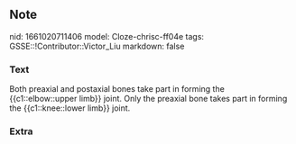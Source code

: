 ## Note
nid: 1661020711406
model: Cloze-chrisc-ff04e
tags: GSSE::!Contributor::Victor_Liu
markdown: false

### Text
Both preaxial and postaxial bones take part in forming the {{c1::elbow::upper limb}} joint. Only the preaxial bone takes part in forming the {{c1::knee::lower limb}} joint.

### Extra

